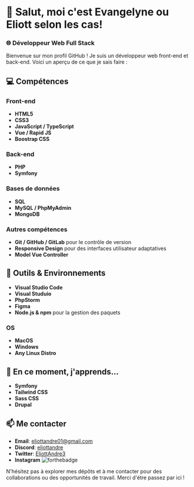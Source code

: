 # 👋 Salut, moi c'est Evangelyne ou Eliott selon les cas!

### 🌐 Développeur Web Full Stack

Bienvenue sur mon profil GitHub ! Je suis un développeur web front-end et back-end. Voici un aperçu de ce que je sais faire :

## 💻 Compétences

### Front-end
- **HTML5**
- **CSS3**
- **JavaScript / TypeScript**
- **Vue / Rapid JS**
- **Boostrap CSS**

### Back-end
- **PHP**
- **Symfony**

### Bases de données
- **SQL**
- **MySQL / PhpMyAdmin**
- **MongoDB**

### Autres compétences
- **Git / GitHub / GitLab** pour le contrôle de version
- **Responsive Design** pour des interfaces utilisateur adaptatives
- **Model Vue Controller**

## 🔧 Outils & Environnements
- **Visual Studio Code**
- **Visual Studuio**
- **PhpStorm**
- **Figma**
- **Node.js & npm** pour la gestion des paquets

### OS
- **MacOS**
- **Windows**
- **Any Linux Distro**

## 🌱 En ce moment, j'apprends...
- **Symfony**
- **Tailwind CSS**
- **Sass CSS**
- **Drupal**


## 📫 Me contacter
- **Email**: [eliottandre01@gmail.com](mailto:eliottandre01@gmail.com)
- **Discord**: [eliottandre](https://discordapp.com/users/424662360729583626)
- **Twitter**: [EliottAndre3](https://twitter.com/EliottAndre3)
- **Instagram**
![forthebadge](https://forthebadge.com/images/badges/compatibility-betamax.svg)

N'hésitez pas à explorer mes dépôts et à me contacter pour des collaborations ou des opportunités de travail. Merci d'étre passez par ici !

